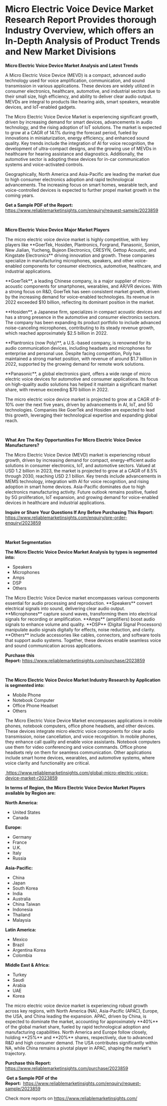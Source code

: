 <p><h1>Micro Electric Voice Device Market Research Report Provides thorough Industry Overview, which offers an In-Depth Analysis of Product Trends and New Market Divisions</h1></p><p><strong>Micro Electric Voice Device Market Analysis and Latest Trends</strong></p>
<p><p>A Micro Electric Voice Device (MEVD) is a compact, advanced audio technology used for voice amplification, communication, and sound transmission in various applications. These devices are widely utilized in consumer electronics, healthcare, automotive, and industrial sectors due to their small size, high efficiency, and ability to deliver clear audio output. MEVDs are integral to products like hearing aids, smart speakers, wearable devices, and IoT-enabled gadgets.</p><p>The Micro Electric Voice Device Market is experiencing significant growth, driven by increasing demand for smart devices, advancements in audio technology, and the rising adoption of IoT solutions. The market is expected to grow at a CAGR of 14.1% during the forecast period, fueled by innovations in miniaturization, energy efficiency, and enhanced sound quality. Key trends include the integration of AI for voice recognition, the development of ultra-compact designs, and the growing use of MEVDs in healthcare for hearing assistance and diagnostics. Additionally, the automotive sector is adopting these devices for in-car communication systems and voice-activated controls.</p><p>Geographically, North America and Asia-Pacific are leading the market due to high consumer electronics adoption and rapid technological advancements. The increasing focus on smart homes, wearable tech, and voice-controlled devices is expected to further propel market growth in the coming years.</p></p>
<p><strong>Get a Sample PDF of the Report:&nbsp;</strong> <a href="https://www.reliablemarketinsights.com/enquiry/request-sample/2023859?utm_campaign=1894&utm_medium=2&utm_source=Github&utm_content=ia&utm_term=20012025&utm_id=micro-electric-voice-device">https://www.reliablemarketinsights.com/enquiry/request-sample/2023859</a></p>
<p>&nbsp;</p>
<p><strong>Micro Electric Voice Device Major Market Players</strong></p>
<p><p>The micro electric voice device market is highly competitive, with key players like **GoerTek, Hosiden, Plantronics, Forgrand, Panasonic, Sonion, New Jialian, Yucheng, Bujeon Electronics, CRESYN, Gettop Acoustic, and Kingstate Electronics** driving innovation and growth. These companies specialize in manufacturing microphones, speakers, and other voice-enabled components for consumer electronics, automotive, healthcare, and industrial applications.</p><p>**GoerTek**, a leading Chinese company, is a major supplier of micro-acoustic components for smartphones, wearables, and AR/VR devices. With a strong focus on R&D, GoerTek has seen consistent market growth, driven by the increasing demand for voice-enabled technologies. Its revenue in 2022 exceeded $10 billion, reflecting its dominant position in the market.</p><p>**Hosiden**, a Japanese firm, specializes in compact acoustic devices and has a strong presence in the automotive and consumer electronics sectors. The company has been expanding its product portfolio to include advanced noise-canceling microphones, contributing to its steady revenue growth, which reached approximately $2.5 billion in 2022.</p><p>**Plantronics (now Poly)**, a U.S.-based company, is renowned for its audio communication devices, including headsets and microphones for enterprise and personal use. Despite facing competition, Poly has maintained a strong market position, with revenue of around $1.7 billion in 2022, supported by the growing demand for remote work solutions.</p><p>**Panasonic**, a global electronics giant, offers a wide range of micro electric voice devices for automotive and consumer applications. Its focus on high-quality audio solutions has helped it maintain a significant market share, with revenue exceeding $70 billion in 2022.</p><p>The micro electric voice device market is projected to grow at a CAGR of 8-10% over the next five years, driven by advancements in AI, IoT, and 5G technologies. Companies like GoerTek and Hosiden are expected to lead this growth, leveraging their technological expertise and expanding global reach.</p></p>
<p>&nbsp;</p>
<p><strong>What Are The Key Opportunities For Micro Electric Voice Device Manufacturers?</strong></p>
<p><p>The Micro Electric Voice Device (MEVD) market is experiencing robust growth, driven by increasing demand for compact, energy-efficient audio solutions in consumer electronics, IoT, and automotive sectors. Valued at USD 1.2 billion in 2023, the market is projected to grow at a CAGR of 8.5% through 2030, reaching USD 2.1 billion. Key trends include advancements in MEMS technology, integration with AI for voice recognition, and rising adoption in smart home devices. Asia-Pacific dominates due to high electronics manufacturing activity. Future outlook remains positive, fueled by 5G proliferation, IoT expansion, and growing demand for voice-enabled devices in healthcare and industrial applications.</p></p>
<p><strong>Inquire or Share Your Questions If Any Before Purchasing This Report:</strong> <a href="https://www.reliablemarketinsights.com/enquiry/pre-order-enquiry/2023859?utm_campaign=1894&utm_medium=2&utm_source=Github&utm_content=ia&utm_term=20012025&utm_id=micro-electric-voice-device">https://www.reliablemarketinsights.com/enquiry/pre-order-enquiry/2023859</a></p>
<p>&nbsp;</p>
<p><strong>Market Segmentation</strong></p>
<p><strong>The Micro Electric Voice Device Market Analysis by types is segmented into:</strong></p>
<p><ul><li>Speakers</li><li>Microphones</li><li>Amps</li><li>DSP</li><li>Others</li></ul></p>
<p><p>The Micro Electric Voice Device market encompasses various components essential for audio processing and reproduction. **Speakers** convert electrical signals into sound, delivering clear audio output. **Microphones** capture sound waves, transforming them into electrical signals for recording or amplification. **Amps** (amplifiers) boost audio signals to enhance volume and quality. **DSP** (Digital Signal Processors) manipulate audio signals digitally for effects, noise reduction, and clarity. **Others** include accessories like cables, connectors, and software tools that support audio systems. Together, these devices enable seamless voice and sound communication across applications.</p></p>
<p><strong>Purchase this Report:&nbsp;</strong><a href="https://www.reliablemarketinsights.com/purchase/2023859?utm_campaign=1894&utm_medium=2&utm_source=Github&utm_content=ia&utm_term=20012025&utm_id=micro-electric-voice-device">https://www.reliablemarketinsights.com/purchase/2023859</a></p>
<p>&nbsp;</p>
<p><strong>The Micro Electric Voice Device Market Industry Research by Application is segmented into:</strong></p>
<p><ul><li>Mobile Phone</li><li>Notebook Computer</li><li>Office Phone Headset</li><li>Others</li></ul></p>
<p><p>The Micro Electric Voice Device Market encompasses applications in mobile phones, notebook computers, office phone headsets, and other devices. These devices integrate micro electric voice components for clear audio transmission, noise cancellation, and voice recognition. In mobile phones, they enhance call quality and enable voice assistants. Notebook computers use them for video conferencing and voice commands. Office phone headsets rely on them for seamless communication. Other applications include smart home devices, wearables, and automotive systems, where voice clarity and functionality are critical.</p></p>
<p><a href="https://www.reliablemarketinsights.com/global-micro-electric-voice-device-market-r2023859?utm_campaign=1894&utm_medium=2&utm_source=Github&utm_content=ia&utm_term=20012025&utm_id=micro-electric-voice-device">&nbsp;https://www.reliablemarketinsights.com/global-micro-electric-voice-device-market-r2023859</a></p>
<p><strong>In terms of Region, the Micro Electric Voice Device Market Players available by Region are:</strong></p>
<p>
    <p> <strong> North America: </strong>
        <ul>
            <li>United States</li>
            <li>Canada</li>
        </ul>
        </p> 
    <p> <strong> Europe: </strong>
        <ul>
            <li>Germany</li>
            <li>France</li>
            <li>U.K.</li>
            <li>Italy</li>
            <li>Russia</li>
        </ul>
        </p> 
    <p> <strong> Asia-Pacific: </strong>
        <ul>
            <li>China</li>
            <li>Japan</li>
            <li>South Korea</li>
            <li>India</li>
            <li>Australia</li>
            <li>China Taiwan</li>
            <li>Indonesia</li>
            <li>Thailand</li>
            <li>Malaysia</li>
        </ul>
        </p> 
    <p> <strong> Latin America: </strong>
        <ul>
            <li>Mexico</li>
            <li>Brazil</li>
            <li>Argentina Korea</li>
            <li>Colombia</li>
        </ul>
        </p> 
    <p> <strong> Middle East & Africa: </strong>
        <ul>
            <li>Turkey</li>
            <li>Saudi</li>
            <li>Arabia</li>
            <li>UAE</li>
            <li>Korea</li>
        </ul>
    </p>
    </p>
<p><p>The micro electric voice device market is experiencing robust growth across key regions, with North America (NA), Asia-Pacific (APAC), Europe, the USA, and China leading the expansion. APAC, driven by China, is expected to dominate the market, accounting for approximately **40%** of the global market share, fueled by rapid technological adoption and manufacturing capabilities. North America and Europe follow closely, holding **25%** and **20%** shares, respectively, due to advanced R&D and high consumer demand. The USA contributes significantly within NA, while China remains a pivotal player in APAC, shaping the market's trajectory.</p></p>
<p><strong>Purchase this Report: </strong><a href="https://www.reliablemarketinsights.com/purchase/2023859?utm_campaign=1894&utm_medium=2&utm_source=Github&utm_content=ia&utm_term=20012025&utm_id=micro-electric-voice-device">https://www.reliablemarketinsights.com/purchase/2023859</a></p>
<p>&nbsp;<strong>Get a Sample PDF of the Report:&nbsp;&nbsp;</strong><a href="https://www.reliablemarketinsights.com/enquiry/request-sample/2023859?utm_campaign=1894&utm_medium=2&utm_source=Github&utm_content=ia&utm_term=20012025&utm_id=micro-electric-voice-device">https://www.reliablemarketinsights.com/enquiry/request-sample/2023859</a></p>
<p><strong></strong></p>
<p>Check more reports on <a href="https://www.reliablemarketinsights.com/?utm_campaign=1894&utm_medium=2&utm_source=Github&utm_content=ia&utm_term=20012025&utm_id=micro-electric-voice-device">https://www.reliablemarketinsights.com/</a></p>